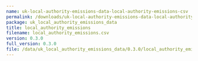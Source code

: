 ```yaml
---
name: uk-local-authority-emissions-data-local-authority-emissions-csv
permalink: /downloads/uk-local-authority-emissions-data-local-authority-emissions-csv/0_3_0
package: uk_local_authority_emissions_data
title: local_authority_emissions
filename: local_authority_emissions.csv
version: 0.3.0
full_version: 0.3.0
file: /data/uk_local_authority_emissions_data/0.3.0/local_authority_emissions.csv
---
```

